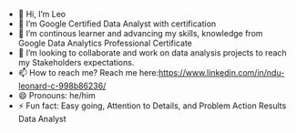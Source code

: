 - 👋 Hi, I’m Leo
- 👀 I’m Google Certified Data Analyst with certification 
- 🌱 I’m continous learner and advancing my skills, knowledge from Google Data Analytics Professional Certificate 
- 💞️ I’m looking to collaborate and work on data analysis projects to reach my Stakeholders expectations. 
- 📫 How to reach me? Reach me here:https://www.linkedin.com/in/ndu-leonard-c-998b86236/
- 😄 Pronouns: he/him
- ⚡ Fun fact: Easy going, Attention to Details, and Problem Action Results Data Analyst 

<!---
Leodelson/Leodelson is a ✨ special ✨ repository because its `README.md` (this file) appears on your GitHub profile.
You can click the Preview link to take a look at your changes.
--->
